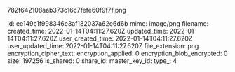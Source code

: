 782f642108aab373c16c7fefe60f9f7f.png

id: ee149c1f998346e3af132037a62e6d6b
mime: image/png
filename: 
created_time: 2022-01-14T04:11:27.620Z
updated_time: 2022-01-14T04:11:27.620Z
user_created_time: 2022-01-14T04:11:27.620Z
user_updated_time: 2022-01-14T04:11:27.620Z
file_extension: png
encryption_cipher_text: 
encryption_applied: 0
encryption_blob_encrypted: 0
size: 197256
is_shared: 0
share_id: 
master_key_id: 
type_: 4